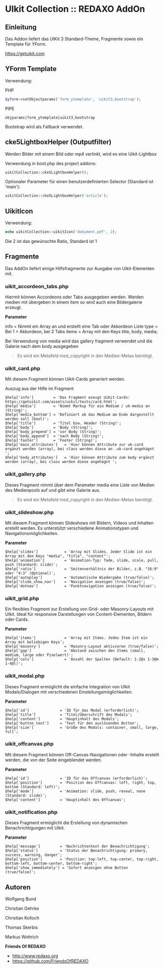 # UIkit Collection :: REDAXO AddOn

## Einleitung

Das Addon liefert das UIKit 3 Standard-Theme, Fragmente sowie ein Template für YForm.

https://getuikit.com


## YForm Template

Verwendung: 

PHP
```php 
$yform->setObjectparams('form_ytemplate', 'uikit3,bootstrap');
```

PIPE
```
objparams|form_ytemplate|uikit3,bootstrap
```
Bootstrap wird als Fallback verwendet. 

## cke5LightboxHelper (Outputfilter) 

Werden Bilder mit einem Bild oder mp4 verlinkt, wird es eine Uikit-Lightbox

Verwendung in boot.php des project addons: 

```php
uikitCollection::cke5LightboxHelper();
```

Optionaler Parameter für einen benutzerdefinierten Selector (Standard ist 'main'):

```php
uikitCollection::cke5LightboxHelper('article');
```

## UikitIcon

Verwendung: 

```PHP
echo uikitCollection::uikitIcon('dokument.pdf', 2);
```
Die 2 ist das gewünschte Ratio, Standard ist 1


## Fragmente

Das AddOn liefert einige Hilfsfragmente zur Ausgabe von Uikit-Elementen mit. 

### uikit_accordeon_tabs.php
Hiermit können Accordeons oder Tabs ausgegeben werden. Werden medien mit übergeben in einem item so wird auch eine Bildergalerie erzeugt. 

**Parameter**

info =  Nimmt ein Array an und erstellt eine Tab oder Akkordeon Liste
type  = Bei 1 > Akkordeon, bei 2 Tabs
items = Array mit den Keys title, body, media;

Bei Verwendung von media wird das gallery fragment verwendet und die Galerie nach dem body ausgegeben

> Es wird ein Metafeld med_copyright in den Medien-Metas benötigt. 

### uikit_card.php

Mit diesem Fragment können Uikit-Cards generiert werden. 

Auszug aus der Hilfe im Fragment 

```
$help['info']         = 'Das Fragment ezeugt UiKit-Cards: https://getuikit.com/assets/uikit/tests/card.html';
$help['media']        = 'Nimmt Markup für ein Medium / uk-media an (String)';
$help['media_bottom'] = 'Definiert ob das Medium am Ende dargestellt werden soll (bool)';
$help['title']        = 'Titel bzw. Header (String)';
$help['body']         = 'Body (String)';
$help['body_prepend'] = 'vor Body (String)';
$help['body_append']  = 'nach Body (String)';
$help['footer']       = 'Footer (String)';
$help['main_attributes']   = 'Hier können Attribute zur uk-card ergänzt werden (array), bei class werden diese an .uk-card angehägnt ';
$help['body_attributes']   = 'Hier können Attribute zum body ergänzt werden (array), bei class werden diese angehägnt ';
```

### uikit_gallery.php

Dieses Fragment nimmt über dem Parameter media eine Liste von Medien des Medienpools auf und gibt eine Galerie aus. 

> Es wird ein Metafeld med_copyright in den Medien-Metas benötigt. 

### uikit_slideshow.php

Mit diesem Fragment können Slideshows mit Bildern, Videos und Inhalten erstellt werden. Es unterstützt verschiedene Animationstypen und Navigationsmöglichkeiten.

**Parameter**

```
$help['slides']            = 'Array mit Slides. Jeder Slide ist ein Array mit den Keys "media", "title", "content"';
$help['animation']         = 'Animation-Typ: fade, slide, scale, pull, push (Standard: slide)';
$help['ratio']             = 'Seitenverhältnis der Bilder, z.B. "16:9" oder "4:3" (Optional)';
$help['autoplay']          = 'Automatische Wiedergabe (true/false)';
$help['slide_show_nav']    = 'Navigation anzeigen (true/false)';
$help['dotnav']            = 'Punktnavigation anzeigen (true/false)';
```

### uikit_grid.php

Ein flexibles Fragment zur Erstellung von Grid- oder Masonry-Layouts mit UIkit. Ideal für responsive Darstellungen von Content-Elementen, Bildern oder Cards.

**Parameter**

```
$help['items']             = 'Array mit Items. Jedes Item ist ein Array mit beliebigen Keys';
$help['masonry']           = 'Masonry-Layout aktivieren (true/false)';
$help['gap']               = 'Abstand zwischen den Items (small, medium, large oder Pixelwert)';
$help['cols']              = 'Anzahl der Spalten (Default: 1-2@s 1-3@m 1-4@l)';
```

### uikit_modal.php

Dieses Fragment ermöglicht die einfache Integration von UIkit Modals/Dialogen mit verschiedenen Einstellungsmöglichkeiten.

**Parameter**

```
$help['id']              = 'ID für das Modal (erforderlich)';
$help['title']           = 'Titel/Überschrift des Modals';
$help['content']         = 'Hauptinhalt des Modals';
$help['button_text']     = 'Text für den auslösenden Button';
$help['size']            = 'Größe des Modals: container, small, large, full';
```

### uikit_offcanvas.php

Mit diesem Fragment können Off-Canvas-Navigationen oder -Inhalte erstellt werden, die von der Seite eingeblendet werden.

**Parameter**

```
$help['id']              = 'ID für das Offcanvas (erforderlich)';
$help['position']        = 'Position des Offcanvas: left, right, top, bottom (Standard: left)';
$help['mode']            = 'Animation: slide, push, reveal, none (Standard: slide)';
$help['content']         = 'Hauptinhalt des Offcanvas';
```

### uikit_notification.php

Dieses Fragment ermöglicht die Erstellung von dynamischen Benachrichtigungen mit UIkit.

**Parameter**

```
$help['message']         = 'Nachrichtentext der Benachrichtigung';
$help['status']          = 'Status der Benachrichtigung: primary, success, warning, danger';
$help['position']        = 'Position: top-left, top-center, top-right, bottom-left, bottom-center, bottom-right';
$help['show_immediately'] = 'Sofort anzeigen ohne Button (true/false)';
```


## Autoren

Wolfgang Bund

Christian Gehrke

Christian Kolloch

Thomas Skerbis

Markus Wottrich

**Friends Of REDAXO**

* http://www.redaxo.org
* https://github.com/FriendsOfREDAXO
